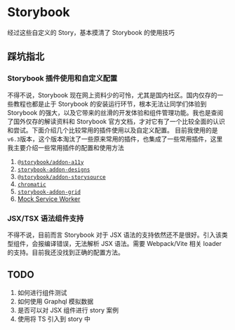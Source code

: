 # Storybook

经过这些自定义的 Story，基本摸清了 Storybook 的使用技巧

## 踩坑指北

### Storybook 插件使用和自定义配置

不得不说，Storybook 现在网上资料少的可怜，尤其是国内社区。国内仅存的一些教程也都是止于 Storybook 的安装运行环节，根本无法让同学们体验到 Storybook 的强大，以及它带来的丝滑的开发体验和组件管理功能。我也是查阅了国外仅存的解读资料和 Storybook 官方文档，才对它有了一个比较全面的认识和尝试。下面介绍几个比较常用的插件使用以及自定义配置。
目前我使用的是`v6.3`版本，这个版本淘汰了一些原来常用的插件，也集成了一些常用插件，这里我主要介绍一些常用插件的配置和使用方法

1. [`@storybook/addon-a11y`](https://storybook.js.org/addons/@storybook/addon-a11y/)
2. [`storybook-addon-designs`](https://storybook.js.org/addons/storybook-addon-designs/)
3. [`@storybook/addon-storysource`](https://storybook.js.org/addons/@storybook/addon-storysource/)
4. [`chromatic`](https://storybook.js.org/addons/chromatic/)
5. [`storybook-addon-grid`](https://storybook.js.org/addons/storybook-addon-grid/)
6. [Mock Service Worker](https://storybook.js.org/addons/msw-storybook-addon/)

### JSX/TSX 语法组件支持

不得不说，目前而言 Storybook 对于 JSX 语法的支持依然还不是很好。引入该类型组件，会报编译错误，无法解析 JSX 语法。需要 Webpack/Vite 相关 loader 的支持。目前我还没找到正确的配置方法。

## TODO

1. 如何进行组件测试
2. 如何使用 Graphql 模拟数据
3. 是否可以对 JSX 组件进行 story 案例
4. 使用将 TS 引入到 story 中
